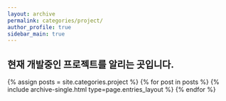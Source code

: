 ```yaml
---
layout: archive
permalink: categories/project/
author_profile: true
sidebar_main: true
---
```


<h2>현재 개발중인 프로젝트를 알리는 곳입니다.</h2>

{% assign posts = site.categories.project %}
{% for post in posts %} {% include archive-single.html type=page.entries_layout %} {% endfor %}